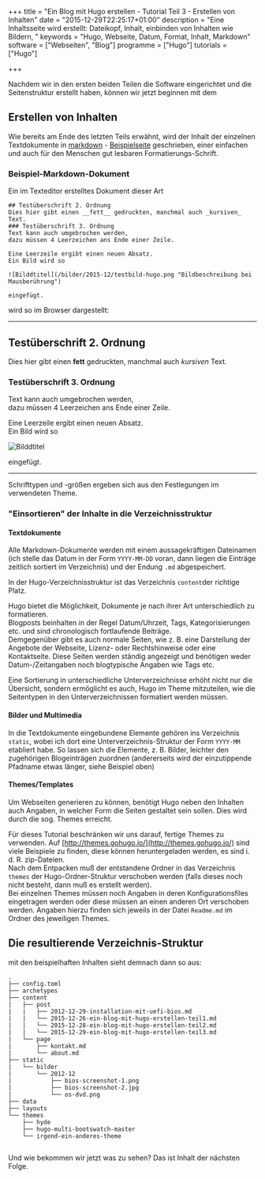 +++
title 		    = "Ein Blog mit Hugo erstellen - Tutorial Teil 3 - Erstellen von Inhalten"
date 		    = "2015-12-29T22:25:17+01:00"
description     = "Eine Inhaltsseite wird erstellt: Dateikopf, Inhalt, einbinden von Inhalten wie Bildern, "
keywords        = "Hugo, Webseite, Datum, Format, Inhalt, Markdown"
software 	    = ["Webseiten", "Blog"]
programme	    = ["Hugo"]
tutorials 		= ["Hugo"]

+++

Nachdem wir in den ersten beiden Teilen die Software eingerichtet und die Seitenstruktur erstellt haben, können wir jetzt beginnen mit dem

## Erstellen von Inhalten
Wie bereits am Ende des letzten Teils erwähnt, wird der Inhalt der einzelnen Textdokumente in [markdown](https://de.wikipedia.org/wiki/Markdown) - [Beispielseite](https://support.zendesk.com/hc/de/articles/203691016-Formatieren-von-Text-mit-Markdown) geschrieben, einer einfachen und auch für den Menschen gut lesbaren Formatierungs-Schrift.<!--more-->

### Beispiel-Markdown-Dokument
Ein im Texteditor erstelltes Dokument dieser Art
```
## Testüberschrift 2. Ordnung
Dies hier gibt einen __fett__ gedruckten, manchmal auch _kursiven_ Text.
### Testüberschrift 3. Ordnung
Text kann auch umgebrochen werden,    
dazu müssen 4 Leerzeichen ans Ende einer Zeile.

Eine Leerzeile ergibt einen neuen Absatz.    
Ein Bild wird so

![Bilddtitel](/bilder/2015-12/testbild-hugo.png "Bildbeschreibung bei Mausberührung")

eingefügt.
```
wird so im Browser dargestellt:

****
## Testüberschrift 2. Ordnung
Dies hier gibt einen __fett__ gedruckten, manchmal auch _kursiven_ Text.
### Testüberschrift 3. Ordnung
Text kann auch umgebrochen werden,    
dazu müssen 4 Leerzeichen ans Ende einer Zeile.

Eine Leerzeile ergibt einen neuen Absatz.    
Ein Bild wird so

![Bilddtitel](/bilder/2015-12/testbild-hugo.png "Bildbeschreibung bei Mausberührung")

eingefügt.

****

Schrifttypen und -größen ergeben sich aus den Festlegungen im verwendeten Theme.

### "Einsortieren" der Inhalte in die Verzeichnisstruktur
#### Textdokumente
Alle Markdown-Dokumente werden mit einem aussagekräftigen Dateinamen (ich stelle das Datum in der Form `YYYY-MM-DD` voran, dann liegen die Einträge zeitlich sortiert im Verzeichnis) und der Endung `.md` abgespeichert.

In der Hugo-Verzeichnisstruktur ist das Verzeichnis `content`der richtige Platz.

Hugo bietet die Möglichkeit, Dokumente je nach ihrer Art unterschiedlich zu formatieren.     
Blogposts beinhalten in der Regel Datum/Uhrzeit, Tags, Kategorisierungen etc. und sind chronologisch fortlaufende Beiträge.    
Demgegenüber gibt es auch normale Seiten, wie z. B. eine Darstellung der Angebote der Webseite, Lizenz- oder Rechtshinweise oder eine Kontaktseite.
Diese Seiten werden ständig angezeigt und benötigen weder Datum-/Zeitangaben noch blogtypische Angaben wie Tags etc.

Eine Sortierung in unterschiedliche Unterverzeichnisse erhöht nicht nur die Übersicht, sondern ermöglicht es auch, Hugo im Theme mitzuteilen, wie die Seitentypen in den Unterverzeichnissen formatiert werden müssen.

#### Bilder und Multimedia
In die Textdokumente eingebundene Elemente gehören ins Verzeichnis `static`, wobei ich dort eine Unterverzeichnis-Struktur der Form `YYYY-MM` etabliert habe. So lassen sich die Elemente, z. B. Bilder, leichter den zugehörigen Blogeinträgen zuordnen (andererseits wird der einzutippende Pfadname etwas länger, siehe Beispiel oben)

#### Themes/Templates
Um Webseiten generieren zu können, benötigt Hugo neben den Inhalten auch Angaben, in welcher Form die Seiten gestaltet sein sollen. Dies wird durch die sog. Themes erreicht.

Für dieses Tutorial beschränken wir uns darauf, fertige Themes zu verwenden. Auf [http://themes.gohugo.io/](http://themes.gohugo.io/) sind viele Beispiele zu finden, diese können heruntergeladen werden, es sind i. d. R. zip-Dateien.    
Nach dem Entpacken muß der entstandene Ordner in das Verzeichnis `themes` der Hugo-Ordner-Struktur verschoben werden (falls dieses noch nicht besteht, dann muß es erstellt werden).    
Bei einzelnen Themes müssen noch Angaben in deren Konfigurationsfiles eingetragen werden oder diese müssen an einen anderen Ort verschoben werden. Angaben hierzu finden sich jeweils in der Datei `Readme.md` im Ordner des jeweiligen Themes.


## Die resultierende Verzeichnis-Struktur
mit den beispielhaften Inhalten sieht demnach dann so aus:
```
.
├── config.toml
├── archetypes
├── content
|   ├── post
|   |   ├── 2012-12-29-installation-mit-uefi-bios.md
|   |   └── 2015-12-26-ein-blog-mit-hugo-erstellen-teil1.md
|   |   └── 2015-12-28-ein-blog-mit-hugo-erstellen-teil2.md
|   |   └── 2015-12-29-ein-blog-mit-hugo-erstellen-teil3.md
|   └── page
|       ├── kontakt.md
|       └── about.md
├── static
|   └── bilder
|       └── 2012-12
|           ├── bios-screenshot-1.png
|           ├── bios-screenshot-2.jpg
|           └── os-dvd.png
├── data
├── layouts
└── themes
    ├── hyde
    ├── hugo-multi-bootswatch-master
    └── irgend-ein-anderes-theme
    
```

Und wie bekommen wir jetzt was zu sehen? Das ist Inhalt der nächsten Folge.